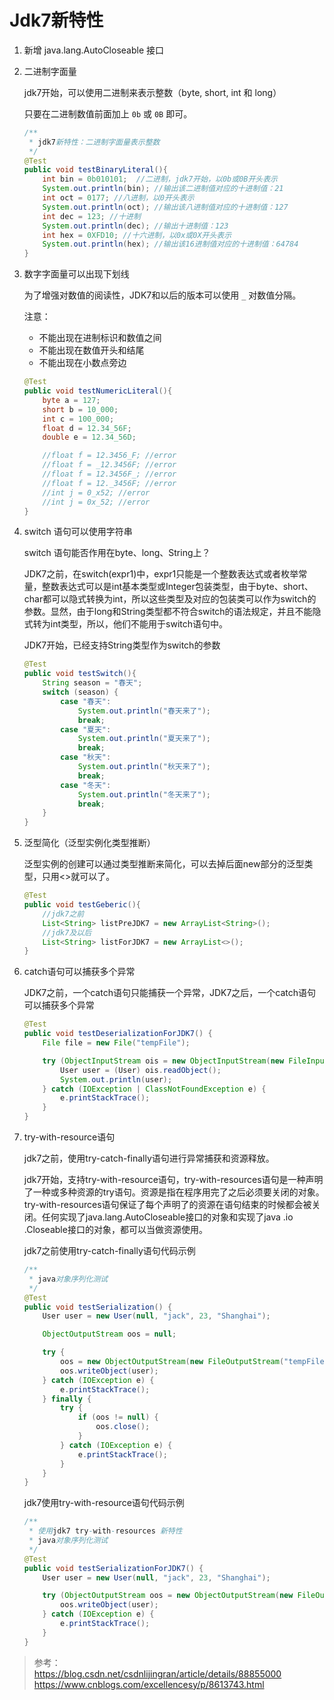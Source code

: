 # Jdk7新特性



1. 新增 java.lang.AutoCloseable 接口

2. 二进制字面量

    jdk7开始，可以使用二进制来表示整数（byte, short, int 和 long）

    只要在二进制数值前面加上 `0b` 或 `0B` 即可。

    ```java
    /**
     * jdk7新特性：二进制字面量表示整数
     */
    @Test
    public void testBinaryLiteral(){
        int bin = 0b010101;  //二进制，jdk7开始，以0b或0B开头表示
        System.out.println(bin); //输出该二进制值对应的十进制值：21
        int oct = 0177; //八进制，以0开头表示
        System.out.println(oct); //输出该八进制值对应的十进制值：127
        int dec = 123; //十进制
        System.out.println(dec); //输出十进制值：123
        int hex = 0XFD10; //十六进制，以0x或0X开头表示
        System.out.println(hex); //输出该16进制值对应的十进制值：64784
    }
    ```

3. 数字字面量可以出现下划线

    为了增强对数值的阅读性，JDK7和以后的版本可以使用 `_` 对数值分隔。

    注意：
    - 不能出现在进制标识和数值之间
    - 不能出现在数值开头和结尾
    - 不能出现在小数点旁边

    ```java
    @Test
    public void testNumericLiteral(){
        byte a = 127;
        short b = 10_000;
        int c = 100_000;
        float d = 12.34_56F;
        double e = 12.34_56D;

        //float f = 12.3456_F; //error
        //float f = _12.3456F; //error
        //float f = 12.3456F_; //error
        //float f = 12._3456F; //error
        //int j = 0_x52; //error
        //int j = 0x_52; //error
    }
    ```

4. switch 语句可以使用字符串


    switch 语句能否作用在byte、long、String上？

    JDK7之前，在switch(expr1)中，expr1只能是一个整数表达式或者枚举常量，整数表达式可以是int基本类型或Integer包装类型，由于byte、short、char都可以隐式转换为int，所以这些类型及对应的包装类可以作为switch的参数。显然，由于long和String类型都不符合switch的语法规定，并且不能隐式转为int类型，所以，他们不能用于switch语句中。

    JDK7开始，已经支持String类型作为switch的参数

    ```java
    @Test
    public void testSwitch(){
        String season = "春天";
        switch (season) {
            case "春天":
                System.out.println("春天来了");
                break;
            case "夏天":
                System.out.println("夏天来了");
                break;
            case "秋天":
                System.out.println("秋天来了");
                break;
            case "冬天":
                System.out.println("冬天来了");
                break;
        }
    }
    ```

5. 泛型简化（泛型实例化类型推断）

    泛型实例的创建可以通过类型推断来简化，可以去掉后面new部分的泛型类型，只用<>就可以了。

    ```java
    @Test
    public void testGeberic(){
        //jdk7之前
        List<String> listPreJDK7 = new ArrayList<String>();
        //jdk7及以后
        List<String> listForJDK7 = new ArrayList<>();
    }
    ```

6. catch语句可以捕获多个异常

    JDK7之前，一个catch语句只能捕获一个异常，JDK7之后，一个catch语句可以捕获多个异常

    ```java
    @Test
    public void testDeserializationForJDK7() {
        File file = new File("tempFile");

        try (ObjectInputStream ois = new ObjectInputStream(new FileInputStream(file))) {
            User user = (User) ois.readObject();
            System.out.println(user);
        } catch (IOException | ClassNotFoundException e) {
            e.printStackTrace();
        }
    }
    ```

7. try-with-resource语句

    jdk7之前，使用try-catch-finally语句进行异常捕获和资源释放。

    jdk7开始，支持try-with-resource语句，try-with-resources语句是一种声明了一种或多种资源的try语句。资源是指在程序用完了之后必须要关闭的对象。try-with-resources语句保证了每个声明了的资源在语句结束的时候都会被关闭。任何实现了java.lang.AutoCloseable接口的对象和实现了java .io .Closeable接口的对象，都可以当做资源使用。

    jdk7之前使用try-catch-finally语句代码示例
    
    ```java
    /**
     * java对象序列化测试
     */
    @Test
    public void testSerialization() {
        User user = new User(null, "jack", 23, "Shanghai");

        ObjectOutputStream oos = null;

        try {
            oos = new ObjectOutputStream(new FileOutputStream("tempFile"));
            oos.writeObject(user);
        } catch (IOException e) {
            e.printStackTrace();
        } finally {
            try {
                if (oos != null) {
                    oos.close();
                }
            } catch (IOException e) {
                e.printStackTrace();
            }
        }
    }
    ```

    jdk7使用try-with-resource语句代码示例

    ```java
    /**
     * 使用jdk7 try-with-resources 新特性
     * java对象序列化测试
     */
    @Test
    public void testSerializationForJDK7() {
        User user = new User(null, "jack", 23, "Shanghai");

        try (ObjectOutputStream oos = new ObjectOutputStream(new FileOutputStream("tempFile"))) {
            oos.writeObject(user);
        } catch (IOException e) {
            e.printStackTrace();
        }
    }
    ```

> 参考：  
> https://blog.csdn.net/csdnlijingran/article/details/88855000  
> https://www.cnblogs.com/excellencesy/p/8613743.html
